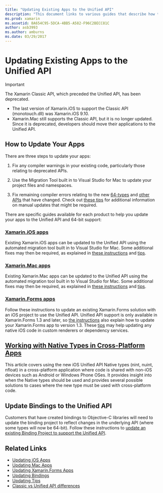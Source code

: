 ```yaml
---
title: "Updating Existing Apps to the Unified API"
description: "This document links to various guides that describe how to update Xamarin applications to the Unified API. It discusses Xamarin.iOS apps, Xamarin.Mac apps. Xamarin.Forms apps, native types in cross-platform apps, and binding projects."
ms.prod: xamarin
ms.assetid: 8A654C95-5DCA-4BB5-A582-F96C2BECC81C
author: asb3993
ms.author: amburns
ms.date: 03/29/2017
---
```


# Updating Existing Apps to the Unified API

> [!IMPORTANT]
> The Xamarin Classic API, which preceded the Unified API, has been 
> deprecated.
> - The last version of Xamarin.iOS to support the Classic API
>   (monotouch.dll) was Xamarin.iOS 9.10.
> - Xamarin.Mac still supports the Classic API, but it is no longer
>   updated. Since it is deprecated, developers should move their 
>   applications to the Unified API.

## How to Update Your Apps

There are three steps to update your apps:

1. Fix any compiler warnings in your existing code,
	particularly those relating to deprecated APIs.

2. Use the Migration Tool built in to Visual Studio for Mac
	to update your project files and namespaces.

3. Fix remaining compiler errors relating to the new
	[64-types](~/cross-platform/macios/nativetypes.md)
	and [other APIs](~/cross-platform/macios/unified/overview.md#deprecated-typos)
	that have changed. Check out [these tips](~/cross-platform/macios/unified/updating-tips.md)
	for additional information on manual updates that
	might be required.

There are specific guides available for each product to help you update
	your apps to the Unified API and 64-bit support:

### [Xamarin.iOS apps](~/cross-platform/macios/unified/updating-ios-apps.md)

Existing Xamarin.iOS apps can be updated to the Unified API using
	the automated migration tool built in to Visual Studio for Mac. Some additional
	fixes may then be required, as explained in [these instructions](~/cross-platform/macios/unified/updating-ios-apps.md)
	and [tips](~/cross-platform/macios/unified/updating-tips.md).

### [Xamarin.Mac apps](~/cross-platform/macios/unified/updating-mac-apps.md)

Existing Xamarin.Mac apps can be updated to the Unified API using
	the automated migration tool built in to Visual Studio for Mac. Some additional
	fixes may then be required, as explained in [these instructions](~/cross-platform/macios/unified/updating-mac-apps.md)
	and [tips](~/cross-platform/macios/unified/updating-tips.md).

### [Xamarin.Forms apps](~/cross-platform/macios/unified/updating-xamarin-forms-apps.md)

Follow these instructions to update an existing Xamarin.Forms
	solution with an iOS project to use the Unified API. Unified API
	support is only available in Xamarin.Forms 1.3 and later, so
	[the instructions](~/cross-platform/macios/unified/updating-xamarin-forms-apps.md) also explain how
	to update your Xamarin.Forms app to version 1.3. These [tips](~/cross-platform/macios/unified/updating-tips.md)
	may help updating any native iOS code in custom renderers or
	dependency services.

## [Working with Native Types in Cross-Platform Apps](~/cross-platform/macios/nativetypes.md)

This article covers using the new iOS Unified API Native types (nint, nuint, nfloat) in a cross-platform application where code is shared with non-iOS devices such as Android or Windows Phone OSes. It provides insight into when the Native types should be used and provides several possible solutions to cases where the new type must be used with cross-platform code.

## Update Bindings to the Unified API

Customers that have created bindings to Objective-C libraries
	will need to update the binding project to reflect changes
	in the underlying API (where some types will now be 64-bit).
	Follow these instructions to [update
	an existing Binding Project to support the Unified API](~/cross-platform/macios/unified/update-binding.md).

## Related Links

- [Updating iOS Apps](~/cross-platform/macios/unified/updating-ios-apps.md)
- [Updating Mac Apps](~/cross-platform/macios/unified/updating-mac-apps.md)
- [Updating Xamarin.Forms Apps](~/cross-platform/macios/unified/updating-xamarin-forms-apps.md)
- [Updating Bindings](~/cross-platform/macios/unified/update-binding.md)
- [Updating Tips](~/cross-platform/macios/unified/updating-tips.md)
- [Classic vs Unified API differences](https://github.com/xamarin/release-notes-archive/blob/master/release-notes/ios/api_changes/classic-vs-unified-8.6.0/index.md)
